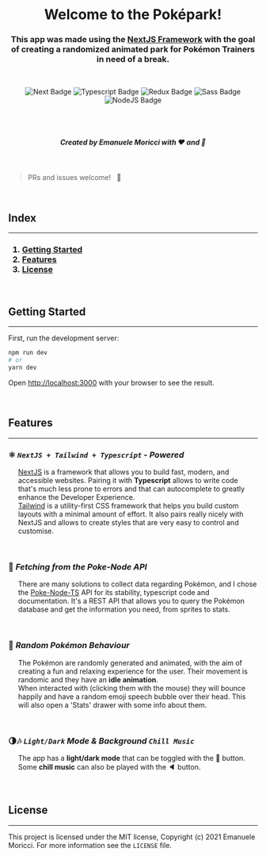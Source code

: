 <div align="center">
  <h1>Welcome to the Poképark!</h1>
  <h3>
    This app was made using the <a href="https://nextjs.org/">NextJS Framework</a> with the goal of creating a randomized animated park for Pokémon Trainers in need of a break.
  </h3>

<br />

![Next Badge](https://img.shields.io/badge/-Next-%23000000?logo=next.js&logoColor=white&style=flat-square)
![Typescript Badge](https://img.shields.io/badge/-Typescript-%233178C6?logo=typescript&logoColor=white&style=flat-square)
![Redux Badge](https://img.shields.io/badge/-Redux-%23764ABC?logo=redux&logoColor=white&style=flat-square)
![Sass Badge](https://img.shields.io/badge/-Sass-%23CC6699?logo=sass&logoColor=white&style=flat-square)
![NodeJS Badge](https://img.shields.io/badge/-Node.js-%23339933?logo=node.js&logoColor=white&style=flat-square)

<br />

<br />

##### Created by Emanuele Moricci with ❤️ and 🍕

</div>

<br />

> PRs and issues welcome! &nbsp; 🚀

<br />

## Index

---

<h3>

1. [Getting Started](#getting-started)
2. [Features](#features)
3. [License](#license)

</h3>
<br />

## Getting Started

---

First, run the development server:

```bash
npm run dev
# or
yarn dev
```

Open [http://localhost:3000](http://localhost:3000) with your browser to see the result.

<br />

## Features

---

### ⚛️ **_`NextJS + Tailwind + Typescript` - Powered_**

<p style=margin-left:20px>
<a href="https://nextjs.org/" target="_blank">NextJS</a> is a framework that allows you to build fast, modern, and accessible websites. Pairing it with <b>Typescript</b> allows to write code that's much less prone to errors and that can autocomplete to greatly enhance the Developer Experience.
<br />
<a href="https://tailwindcss.com/" target="_blank">Tailwind</a> is a utility-first CSS framework that helps you build custom layouts with a minimal amount of effort. It also pairs really nicely with NextJS and allows to create styles that are very easy to control and customise.
</p>
<br />

### 🚀 **_Fetching from the Poke-Node API_**

<p style=margin-left:20px>
There are many solutions to collect data regarding Pokémon, and I chose the <a href="https://gabb-c.github.io/pokenode-ts/#/" target="_blank">Poke-Node-TS</a> API for its stability, typescript code and documentation. It's a REST API that allows you to query the Pokémon database and get the information you need, from sprites to stats.
</p>
<br />

### 🧠 **_Random Pokémon Behaviour_**

<p style=margin-left:20px>
The Pokémon are randomly generated and animated, with the aim of creating a fun and relaxing experience for the user. Their movement is randomic and they have an <b>idle animation</b>.
<br />
When interacted with (clicking them with the mouse) they will bounce happily and have a random emoji speech bubble over their head. This will also open a 'Stats' drawer with some info about them.
</p>
<br />

### 🌗🎶 **_`Light/Dark` Mode & Background `Chill Music`_**

<p style=margin-left:20px>
The app has a <b>light/dark mode</b> that can be toggled with the <b>🌚</b> button. Some <b>chill music</b> can also be played with the <b>🔈</b> button.
</p>
<br />

## License

---

This project is licensed under the MIT license, Copyright (c) 2021 Emanuele Moricci. For more information see the `LICENSE` file.

